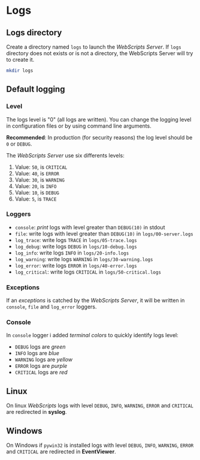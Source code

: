 # Logs

## Logs directory

Create a directory named `logs` to launch the *WebScripts Server*. If `logs` directory does not exists or is not a directory, the WebScripts Server will try to create it.

```bash
mkdir logs
```

## Default logging

### Level
The logs level is "0" (all logs are written).
You can change the logging level in configuration files or by using command line arguments.

**Recommended**: In production (for security reasons) the log level should be `0` or `DEBUG`.

The *WebScripts Server* use six differents levels:
 1. Value: `50`, is `CRITICAL`
 2. Value: `40`, is `ERROR`
 3. Value: `30`, is `WARNING`
 4. Value: `20`, is `INFO`
 5. Value: `10`, is `DEBUG`
 6. Value: `5`, is `TRACE`

### Loggers

 - `console`: *print* logs with level greater than `DEBUG(10)` in stdout
 - `file`: write logs with level greater than `DEBUG(10)` in `logs/00-server.logs`
 - `log_trace`: write logs `TRACE` in `logs/05-trace.logs`
 - `log_debug`: write logs `DEBUG` in `logs/10-debug.logs`
 - `log_info`: write logs `INFO` in `logs/20-info.logs`
 - `log_warning`: write logs `WARNING` in `logs/30-warning.logs`
 - `log_error`: write logs `ERROR` in `logs/40-error.logs`
 - `log_critical`: write logs `CRITICAL` in `logs/50-critical.logs`

### Exceptions

If an *exceptions* is catched by the *WebScripts Server*, it will be written in `console`, `file` and `log_error` loggers.

### Console

In `console` logger i added *terminal colors* to quickly identify logs level:
 - `DEBUG` logs are *green*
 - `INFO` logs are *blue*
 - `WARNING` logs are *yellow*
 - `ERROR` logs are *purple*
 - `CRITICAL` logs are *red*

## Linux

On linux *WebScripts* logs with level `DEBUG`, `INFO`, `WARNING`, `ERROR` and `CRITICAL` are redirected in **syslog**.

## Windows

On Windows if `pywin32` is installed logs with level `DEBUG`, `INFO`, `WARNING`, `ERROR` and `CRITICAL` are redirected in **EventViewer**.
